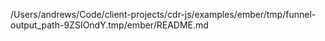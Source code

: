 /Users/andrews/Code/client-projects/cdr-js/examples/ember/tmp/funnel-output_path-9ZSIOndY.tmp/ember/README.md